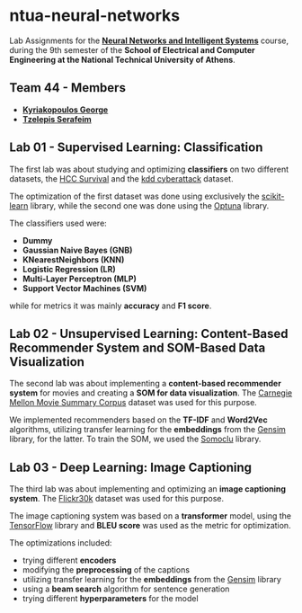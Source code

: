 # ntua-neural-networks

Lab Assignments for the [**Neural Networks and Intelligent Systems**](https://www.ece.ntua.gr/en/undergraduate/courses/3319) course, during the 9th semester of the **School of Electrical and Computer Engineering at the National Technical University of Athens**.

## Team 44 - Members

- [**Kyriakopoulos George**](https://github.com/geokyr)
- [**Tzelepis Serafeim**](https://github.com/sertze)

## Lab 01 - Supervised Learning: Classification

The first lab was about studying and optimizing **classifiers** on two different datasets, the [HCC Survival](https://archive.ics.uci.edu/ml/datasets/HCC+Survival) and the [kdd cyberattack](https://www.kaggle.com/datasets/slashtea/kdd-cyberattack) dataset.

The optimization of the first dataset was done using exclusively the [scikit-learn](https://scikit-learn.org/stable/) library, while the second one was done using the [Optuna](https://optuna.org/) library.

The classifiers used were:

- **Dummy**
- **Gaussian Naive Bayes (GNB)**
- **KNearestNeighbors (KNN)**
- **Logistic Regression (LR)**
- **Multi-Layer Perceptron (MLP)**
- **Support Vector Machines (SVM)**

while for metrics it was mainly **accuracy** and **F1 score**.

## Lab 02 - Unsupervised Learning: Content-Based Recommender System and SOM-Based Data Visualization

The second lab was about implementing a **content-based recommender system** for movies and creating a **SOM for data visualization**. The [Carnegie Mellon Movie Summary Corpus](http://www.cs.cmu.edu/~ark/personas/) dataset was used for this purpose. 

We implemented recommenders based on the **TF-IDF** and **Word2Vec** algorithms, utilizing transfer learning for the **embeddings** from the [Gensim](https://radimrehurek.com/gensim/models/word2vec.html) library, for the latter. To train the SOM, we used the [Somoclu](https://somoclu.readthedocs.io/en/stable/index.html/) library.

## Lab 03 - Deep Learning: Image Captioning

The third lab was about implementing and optimizing an **image captioning system**. The [Flickr30k](https://www.kaggle.com/hsankesara/flickr-image-dataset) dataset was used for this purpose.

The image captioning system was based on a **transformer** model, using the [TensorFlow](https://www.tensorflow.org/) library and **BLEU score** was used as the metric for optimization.

The optimizations included:

- trying different **encoders**
- modifying the **preprocessing** of the captions
- utilizing transfer learning for the **embeddings** from the [Gensim](https://radimrehurek.com/gensim/models/word2vec.html) library
- using a **beam search** algorithm for sentence generation
- trying different **hyperparameters** for the model
